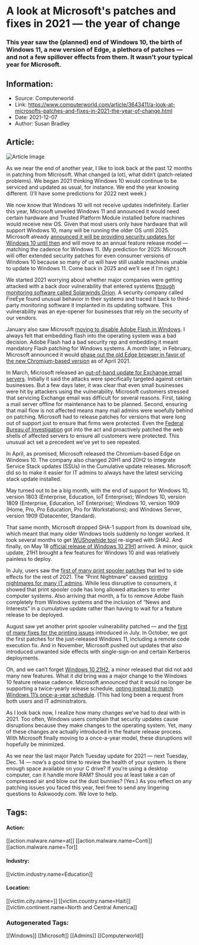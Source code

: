 # A look at Microsoft's patches and fixes in 2021 — the year of change
### This year saw the (planned) end of Windows 10, the birth of Windows 11, a new version of Edge, a plethora of patches —  and not a few spillover effects from them. It wasn't your typical year for Microsoft.

## Information:
+ Source: Computerworld
+ Link: https://www.computerworld.com/article/3643411/a-look-at-microsofts-patches-and-fixes-in-2021-the-year-of-change.html
+ Date: 2021-12-07
+ Author: Susan Bradley


## Article:
![Article Image](https://images.idgesg.net/images/article/2020/07/software_update_by_gocmen_gettyimages-1146311500_2400x1600-100852481-large.jpg?auto=webp&quality=85,70)

As we near the end of another year, I like to look back at the past 12 months in patching from MIcrosoft. What changed (a lot), what didn’t (patch-related problems). We began 2021 thinking Windows 10 would continue to be serviced and updated as usual, for instance. We end the year knowing different. (I’ll have some predictions for 2022 next week.)

We now know that Windows 10 will not receive updates indefinitely. Earlier this year, Microsoft unveiled Windows 11 and announced it would need certain hardware and Trusted Platform Module installed before machines would receive new OS. Given that most users only have hardware that will support Windows 10, many will be running the older OS until 2025. Microsoft already [announced it will be providing security updates for Windows 10 until then](https://blogs.windows.com/windowsexperience/2021/11/16/how-to-get-the-windows-10-november-2021-update/) and will move to an annual feature release model — matching the cadence for Windows 11. (My prediction for 2025: Microsoft will offer extended security patches for even consumer versions of Windows 10 because so many of us will have still usable machines unable to update to Windows 11. Come back in 2025 and we’ll see if I’m right.)

We started 2021 worrying about whether major companies were getting attacked with a back door vulnerability that entered systems [through monitoring software called Solarwinds Orion](https://www.computerworld.com/article/3602549/solarwinds-solorigate-and-what-it-means-for-windows-updates.html). A security company called FireEye found unusual behavior in their systems and traced it back to third-party monitoring software it implanted in its updating software. This vulnerability was an eye-opener for businesses that rely on the security of our vendors.

January also saw Microsoft [moving to disable Adobe Flash in Windows](https://www.computerworld.com/article/3602450/microsoft-takes-steps-to-scrub-flash-from-windows.html). I always felt that embedding flash into the operating system was a bad decision. Adobe Flash had a bad security rep and embedding it meant mandatory Flash patching for Windows systems. A month later, in February, Microsoft announced it would [phase out the old Edge browser in favor of the new Chromium-based version](https://www.computerworld.com/article/3606788/microsoft-to-replace-legacy-edge-in-april-with-chromium-based-version.html) as of April 2021.

In March, Microsoft released an [out-of-band update for Exchange email servers](https://www.computerworld.com/article/3610703/pause-patch-tuesday-updates-watch-out-for-exchange-server-attacks.html). Initially it said the attacks were specifically targeted against certain businesses. But a few days later, it was clear that even small businesses were hit by attackers using the vulnerability. Microsoft customers stressed that servicing Exchange email was difficult for several reasons. First, taking a mail server offline for maintenance has to be planned. Second, ensuring that mail flow is not affected means many mail admins were woefully behind on patching. Microsoft had to release patches for versions that were long out of support just to ensure that firms were protected. Even the [Federal Bureau of Investigation](https://www.csoonline.com/article/3615691/fbi-cleans-web-shells-from-hacked-exchange-servers-in-rare-active-defense-move.html) got into the act and proactively patched the web shells of affected servers to ensure all customers were protected. This unusual act set a precedent we’ve yet to see repeated.

In April, as promised, Microsoft released the Chromium-based Edge on Windows 10. The company also changed 20H1 and 20H2 to integrate Service Stack updates (SSUs) in the Cumulative update releases. Microsoft did so to make it easier for IT admins to always have the latest servicing stack update installed.

May turned out to be a big month, with the end of support for Windows 10, version 1803 (Enterprise, Education, IoT Enterprise); Windows 10, version 1809 (Enterprise, Education, IoT Enterprise); Windows 10, version 1909 (Home, Pro, Pro Education, Pro for Workstations); and Windows Server, version 1909 (Datacenter, Standard).

That same month, Microsoft dropped SHA-1 support from its download site, which meant that many older Windows tools suddenly no longer worked. It took several months to get [WUShowhide tool](https://www.askwoody.com/2021/wushowhide-is-back/) re-signed with SHA2. And finally, on May 18 [official release of Windows 10 21H1](https://www.computerworld.com/article/3619490/microsoft-releases-windows-10-21h1-as-another-minor-os-refresh.html) arrived. A minor, quick update, 21H1 brought a few features for Windows 10 and was relatively painless to deploy.

In July, users saw the [first of many print spooler patches](https://www.computerworld.com/article/3624584/to-patch-or-not-to-patch-that-is-the-question.html) that led to side effects for the rest of 2021. The “Print Nightmare” caused [printing nightmares for many IT admins](https://www.computerworld.com/article/3625472/a-big-july-patch-tuesday-and-the-ongoing-print-nightmare.html). While less disruptive to consumers, it showed that print spooler code has long allowed attackers to enter computer systems. Also arriving that month, a fix to remove Adobe flash completely from Windows systems and the inclusion of “News and Interests” in a cumulative update rather than having to wait for a feature release to be deployed.

August saw yet another print spooler vulnerability patched — and the [first of many fixes for the printing issues](https://www.computerworld.com/article/3630629/windows-print-nightmare-continues-enterprise.html) introduced in July. In October, we got the first patches for the just-released Windows 11, including a remote code execution fix. And in November, Microsoft pushed out updates that also introduced unwanted side effects with single-sign-on and certain Kerberos deployments.

Oh, and we can’t forget [Windows 10 21H2](https://docs.microsoft.com/en-us/windows/whats-new/whats-new-windows-10-version-21h1), a minor released that did not add many new features. What it *did* bring was a major change to the Windows 10 feature release cadence. Microsoft announced that it would no longer be supporting a twice-yearly release schedule, [opting instead to match Windows 11’s once-a-year schedule](https://www.computerworld.com/article/3640973/microsoft-releases-its-windows-10-november-2021-update.html). (This had long been a request from both users and IT administrators.

As I look back now, I realize how many changes we’ve had to deal with in 2021. Too often, Windows users complain that security updates cause disruptions because they make changes to the operating system. Yet, many of these changes are actually introduced in the feature release process. With Microsoft finally moving to a once-a-year model, these disruptions will hopefully be minimized.

As we near the last major Patch Tuesday update for 2021 — next Tuesday, Dec. 14 — now’s a good time to review the health of your system. Is there enough space available on your C drive? If you’re using a desktop computer, can it handle more RAM? Should you at least take a can of compressed air and blow out the dust bunnies? (Yes.) As you reflect on any patching issues you faced this year, feel free to send any lingering questions to Askwoody.com. We love to help.





## Tags:

#### Action:
[[action.malware.name=at]] [[action.malware.name=Conti]] [[action.malware.name=Tor]]

#### Industry:
[[victim.industry.name=Education]]

#### Location:
[[victim.city.name=]] [[victim.country.name=Haiti]] [[victim.continent.name=North and Central America]]

### Autogenerated Tags:
[[Windows]] [[Microsoft]] [[Admins]] [[Computerworld]]

